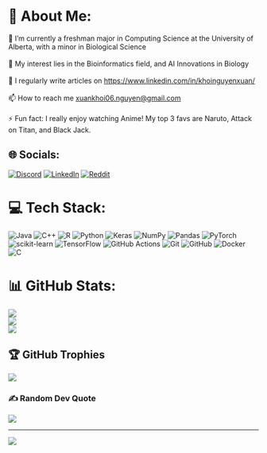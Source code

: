 # 💫 About Me:
🌱 I’m currently a freshman major in Computing Science at the University of Alberta, with a minor in Biological Science<br><br>🔭 My interest lies in the Bioinformatics field, and AI Innovations in Biology<br><br>📝 I regularly write articles on https://www.linkedin.com/in/khoinguyenxuan/<br><br>📫 How to reach me xuankhoi06.nguyen@gmail.com<br><br>⚡ Fun fact: I really enjoy watching Anime! My top 3 favs are Naruto, Attack on Titan, and Black Jack.


## 🌐 Socials:
[![Discord](https://img.shields.io/badge/Discord-%237289DA.svg?logo=discord&logoColor=white)](https://discord.gg/Khoinguyen#7681) [![LinkedIn](https://img.shields.io/badge/LinkedIn-%230077B5.svg?logo=linkedin&logoColor=white)](https://linkedin.com/in/khoinguyenxuan) [![Reddit](https://img.shields.io/badge/Reddit-%23FF4500.svg?logo=Reddit&logoColor=white)](https://reddit.com/user/Glad_Western344) 

# 💻 Tech Stack:
![Java](https://img.shields.io/badge/java-%23ED8B00.svg?style=plastic&logo=openjdk&logoColor=white) ![C++](https://img.shields.io/badge/c++-%2300599C.svg?style=plastic&logo=c%2B%2B&logoColor=white) ![R](https://img.shields.io/badge/r-%23276DC3.svg?style=plastic&logo=r&logoColor=white) ![Python](https://img.shields.io/badge/python-3670A0?style=plastic&logo=python&logoColor=ffdd54) ![Keras](https://img.shields.io/badge/Keras-%23D00000.svg?style=plastic&logo=Keras&logoColor=white) ![NumPy](https://img.shields.io/badge/numpy-%23013243.svg?style=plastic&logo=numpy&logoColor=white) ![Pandas](https://img.shields.io/badge/pandas-%23150458.svg?style=plastic&logo=pandas&logoColor=white) ![PyTorch](https://img.shields.io/badge/PyTorch-%23EE4C2C.svg?style=plastic&logo=PyTorch&logoColor=white) ![scikit-learn](https://img.shields.io/badge/scikit--learn-%23F7931E.svg?style=plastic&logo=scikit-learn&logoColor=white) ![TensorFlow](https://img.shields.io/badge/TensorFlow-%23FF6F00.svg?style=plastic&logo=TensorFlow&logoColor=white) ![GitHub Actions](https://img.shields.io/badge/github%20actions-%232671E5.svg?style=plastic&logo=githubactions&logoColor=white) ![Git](https://img.shields.io/badge/git-%23F05033.svg?style=plastic&logo=git&logoColor=white) ![GitHub](https://img.shields.io/badge/github-%23121011.svg?style=plastic&logo=github&logoColor=white) ![Docker](https://img.shields.io/badge/docker-%230db7ed.svg?style=plastic&logo=docker&logoColor=white) ![C](https://img.shields.io/badge/c-%2300599C.svg?style=plastic&logo=c&logoColor=white)
# 📊 GitHub Stats:
![](https://github-readme-stats.vercel.app/api?username=khoi-nguyen-xuan&show_icons=true&theme=dark)<br/>
![](https://github-readme-streak-stats.herokuapp.com/?user=Khoi-Nguyen-Xuan&theme=dark&hide_border=false)<br/>
![](https://github-readme-stats.vercel.app/api/top-langs/?username=Khoi-Nguyen-Xuan&theme=dark&hide_border=false&include_all_commits=true&count_private=false&layout=compact)

## 🏆 GitHub Trophies
![](https://github-profile-trophy.vercel.app/?username=Khoi-Nguyen-Xuan&theme=dracula&no-frame=false&no-bg=true&margin-w=4)

### ✍️ Random Dev Quote
![](https://quotes-github-readme.vercel.app/api?type=horizontal&theme=merko)

---
[![](https://visitcount.itsvg.in/api?id=Khoi-Nguyen-Xuan&icon=6&color=4)](https://visitcount.itsvg.in)

<!-- Proudly created with GPRM ( https://gprm.itsvg.in ) -->
